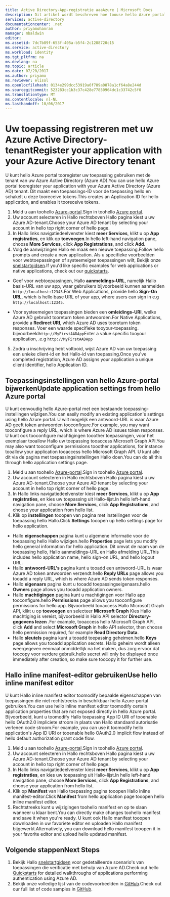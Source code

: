 ```yaml
---
title: Active Directory-App-registratie aaaAzure | Microsoft Docs
description: Dit artikel wordt beschreven hoe toouse hello Azure portal tooregister een toepassing met Azure Active Directory
services: active-directory
documentationcenter: .net
author: priyamohanram
manager: mbaldwin
editor: 
ms.assetid: 7dc7b89f-653f-405a-b5f4-2c1288720c15
ms.service: active-directory
ms.workload: identity
ms.tgt_pltfrm: na
ms.devlang: na
ms.topic: article
ms.date: 07/20/2017
ms.author: priyamo
ms.reviewer: elisol
ms.openlocfilehash: 0134e299dcc53919a6f789a0878a1cf64a8e244d
ms.sourcegitcommit: 523283cc1b3c37c428e77850964dc1c33742c5f0
ms.translationtype: MT
ms.contentlocale: nl-NL
ms.lasthandoff: 10/06/2017
---
```

# <a name="register-your-application-with-your-azure-active-directory-tenant"></a><span data-ttu-id="861fd-103">Uw toepassing registreren met uw Azure Active Directory-tenant</span><span class="sxs-lookup"><span data-stu-id="861fd-103">Register your application with your Azure Active Directory tenant</span></span>

<span data-ttu-id="861fd-104">U kunt hello Azure portal tooregister uw toepassing gebruiken met de tenant van uw Azure Active Directory (Azure AD).</span><span class="sxs-lookup"><span data-stu-id="861fd-104">You can use hello Azure portal tooregister your application with your Azure Active Directory (Azure AD) tenant.</span></span> <span data-ttu-id="861fd-105">Dit maakt een toepassings-ID voor de toepassing hello en schakelt u deze tooreceive tokens.</span><span class="sxs-lookup"><span data-stu-id="861fd-105">This creates an Application ID for hello application, and enables it tooreceive tokens.</span></span>

1. <span data-ttu-id="861fd-106">Meld u aan toohello [Azure-portal](https://portal.azure.com).</span><span class="sxs-lookup"><span data-stu-id="861fd-106">Sign in toohello [Azure portal](https://portal.azure.com).</span></span>
2. <span data-ttu-id="861fd-107">Uw account selecteren in Hallo rechtsboven Hallo pagina kiest u uw Azure AD-tenant.</span><span class="sxs-lookup"><span data-stu-id="861fd-107">Choose your Azure AD tenant by selecting your account in hello top right corner of hello page.</span></span>
3. <span data-ttu-id="861fd-108">In Hallo links navigatiedeelvenster kiest **meer Services**, klikt u op **App registraties**, en klik op **toevoegen**.</span><span class="sxs-lookup"><span data-stu-id="861fd-108">In hello left-hand navigation pane, choose **More Services**, click **App Registrations**, and click **Add**.</span></span>
4. <span data-ttu-id="861fd-109">Volg de aanwijzingen Hallo en maak een nieuwe toepassing.</span><span class="sxs-lookup"><span data-stu-id="861fd-109">Follow hello prompts and create a new application.</span></span> <span data-ttu-id="861fd-110">Als u specifieke voorbeelden voor webtoepassingen of systeemeigen toepassingen wilt, Bekijk onze [snelstartgidsen](active-directory-developers-guide.md).</span><span class="sxs-lookup"><span data-stu-id="861fd-110">If you'd like specific examples for web applications or native applications, check out our [quickstarts](active-directory-developers-guide.md).</span></span>
  * <span data-ttu-id="861fd-111">Geef voor webtoepassingen, Hallo **aanmeldings-URL**, namelijk Hallo basis-URL van uw app, waar gebruikers bijvoorbeeld kunnen aanmelden `http://localhost:12345`.</span><span class="sxs-lookup"><span data-stu-id="861fd-111">For Web Applications, provide hello **Sign-On URL**, which is hello base URL of your app, where users can sign in e.g `http://localhost:12345`.</span></span>
<!--TODO: add once App ID URI is configurable: hello **App ID URI** is a unique identifier for your application. hello convention is toouse `https://<tenant-domain>/<app-name>`, e.g. `https://contoso.onmicrosoft.com/my-first-aad-app`-->
  * <span data-ttu-id="861fd-112">Voor systeemeigen toepassingen bieden een **omleidings-URI**, welke Azure AD gebruikt tooreturn token antwoorden.</span><span class="sxs-lookup"><span data-stu-id="861fd-112">For Native Applications, provide a **Redirect URI**, which Azure AD uses tooreturn token responses.</span></span> <span data-ttu-id="861fd-113">Voer een waarde specifieke tooyour-toepassing. bijvoorbeeld`http://MyFirstAADApp`</span><span class="sxs-lookup"><span data-stu-id="861fd-113">Enter a value specific tooyour application, .e.g `http://MyFirstAADApp`</span></span>
5. <span data-ttu-id="861fd-114">Zodra u inschrijving hebt voltooid, wijst Azure AD van uw toepassing een unieke client-id en het Hallo-id van toepassing.</span><span class="sxs-lookup"><span data-stu-id="861fd-114">Once you've completed registration, Azure AD assigns your application a unique client identifier, hello Application ID.</span></span>

## <a name="update-application-settings-from-hello-azure-portal"></a><span data-ttu-id="861fd-115">Toepassingsinstellingen van hello Azure-portal bijwerken</span><span class="sxs-lookup"><span data-stu-id="861fd-115">Update application settings from hello Azure portal</span></span>

<span data-ttu-id="861fd-116">U kunt eenvoudig hello Azure-portal met een bestaande toepassing-instellingen wijzigen.</span><span class="sxs-lookup"><span data-stu-id="861fd-116">You can easily modify an existing application's settings using hello Azure portal.</span></span> <span data-ttu-id="861fd-117">U wilt mogelijk een antwoord-URL is waar Azure AD geeft token antwoorden tooconfigure.</span><span class="sxs-lookup"><span data-stu-id="861fd-117">For example, you may want tooconfigure a reply URL, which is where Azure AD issues token responses.</span></span> <span data-ttu-id="861fd-118">U kunt ook tooconfigure machtigingen tooother toepassingen, voor het exemplaar tooallow Hallo uw toepassing tooaccess Microsoft Graph API.</span><span class="sxs-lookup"><span data-stu-id="861fd-118">You may also want tooconfigure permissions tooother applications, for instance tooallow your application tooaccess hello Microsoft Graph API.</span></span> <span data-ttu-id="861fd-119">U kunt alle dit via de pagina met toepassingsinstellingen Hallo doen.</span><span class="sxs-lookup"><span data-stu-id="861fd-119">You can do all this through hello application settings page.</span></span>

1. <span data-ttu-id="861fd-120">Meld u aan toohello [Azure-portal](https://portal.azure.com).</span><span class="sxs-lookup"><span data-stu-id="861fd-120">Sign in toohello [Azure portal](https://portal.azure.com).</span></span>
2. <span data-ttu-id="861fd-121">Uw account selecteren in Hallo rechtsboven Hallo pagina kiest u uw Azure AD-tenant.</span><span class="sxs-lookup"><span data-stu-id="861fd-121">Choose your Azure AD tenant by selecting your account in hello top right corner of hello page.</span></span>
3. <span data-ttu-id="861fd-122">In Hallo links navigatiedeelvenster kiest **meer Services**, klikt u op **App registraties**, en kies uw toepassing uit Hallo-lijst.</span><span class="sxs-lookup"><span data-stu-id="861fd-122">In hello left-hand navigation pane, choose **More Services**, click **App Registrations**, and choose your application from hello list.</span></span>
4. <span data-ttu-id="861fd-123">Klik op **instellingen** tooopen van pagina met instellingen voor de toepassing hello Hallo.</span><span class="sxs-lookup"><span data-stu-id="861fd-123">Click **Settings** tooopen up hello settings page for hello application.</span></span>
  * <span data-ttu-id="861fd-124">Hallo **eigenschappen** pagina kunt u algemene informatie voor de toepassing hello Hallo wijzigen.</span><span class="sxs-lookup"><span data-stu-id="861fd-124">hello **Properties** page lets you modify hello general information for hello application.</span></span> <span data-ttu-id="861fd-125">Dit omvat de naam van de toepassing hello, Hallo aanmeldings-URL en Hallo afmelding URL.</span><span class="sxs-lookup"><span data-stu-id="861fd-125">This includes hello application name, hello sign-on URL, and hello logout URL.</span></span>
  * <span data-ttu-id="861fd-126">Hallo **antwoord-URL's** pagina kunt u tooadd een antwoord-URL is waar Azure AD token antwoorden verzendt.</span><span class="sxs-lookup"><span data-stu-id="861fd-126">hello **Reply URLs** page allows you tooadd a reply URL, which is where Azure AD sends token responses.</span></span>
  * <span data-ttu-id="861fd-127">Hallo **eigenaars** pagina kunt u tooadd toepassingseigenaars.</span><span class="sxs-lookup"><span data-stu-id="861fd-127">hello **Owners** page allows you tooadd application owners.</span></span>
  * <span data-ttu-id="861fd-128">Hallo **machtigingen** pagina kunt u machtigingen voor Hallo app tooconfigure.</span><span class="sxs-lookup"><span data-stu-id="861fd-128">hello **Permissions** page allows you tooconfigure permissions for hello app.</span></span> <span data-ttu-id="861fd-129">Bijvoorbeeld tooaccess Hallo Microsoft Graph API, klikt u op **toevoegen** en selecteer **Microsoft Graph** Kies Hallo machtiging is vereist, bijvoorbeeld in Hallo API selector **Directory-gegevens lezen** .</span><span class="sxs-lookup"><span data-stu-id="861fd-129">For example, tooaccess hello Microsoft Graph API, click **Add** and select **Microsoft Graph** in hello API selector, then choose hello permission required, for example **Read Directory Data**.</span></span>
  * <span data-ttu-id="861fd-130">Hallo **sleutels** pagina kunt u tooadd toepassing geheimen.</span><span class="sxs-lookup"><span data-stu-id="861fd-130">hello **Keys** page allows you tooadd application secrets.</span></span> <span data-ttu-id="861fd-131">Hallo geheim wordt alleen weergegeven eenmaal onmiddellijk na het maken, dus zorg ervoor dat toocopy voor verdere gebruik.</span><span class="sxs-lookup"><span data-stu-id="861fd-131">hello secret will only be displayed once immediately after creation, so make sure toocopy it for further use.</span></span>

## <a name="use-hello-inline-manifest-editor"></a><span data-ttu-id="861fd-132">Hallo inline manifest-editor gebruiken</span><span class="sxs-lookup"><span data-stu-id="861fd-132">Use hello inline manifest editor</span></span>

<span data-ttu-id="861fd-133">U kunt Hallo inline manifest editor toomodify bepaalde eigenschappen van toepassingen die niet rechtstreeks in beschikbaar hello Azure-portal gebruiken.</span><span class="sxs-lookup"><span data-stu-id="861fd-133">You can use hello inline manifest editor toomodify certain application properties that are not exposed directly in hello Azure portal.</span></span> <span data-ttu-id="861fd-134">Bijvoorbeeld, kunt u toomodify Hallo toepassing App ID URI of tooenable hello OAuth2.0 impliciete stroom in plaats van Hallo standaard autorisatie verlenen code stroom.</span><span class="sxs-lookup"><span data-stu-id="861fd-134">For example, you can use it toomodify hello application's App ID URI or tooenable hello OAuth2.0 implicit flow instead of hello default authorization grant code flow.</span></span>

1. <span data-ttu-id="861fd-135">Meld u aan toohello [Azure-portal](https://portal.azure.com).</span><span class="sxs-lookup"><span data-stu-id="861fd-135">Sign in toohello [Azure portal](https://portal.azure.com).</span></span>
2. <span data-ttu-id="861fd-136">Uw account selecteren in Hallo rechtsboven Hallo pagina kiest u uw Azure AD-tenant.</span><span class="sxs-lookup"><span data-stu-id="861fd-136">Choose your Azure AD tenant by selecting your account in hello top right corner of hello page.</span></span>
3. <span data-ttu-id="861fd-137">In Hallo links navigatiedeelvenster kiest **meer Services**, klikt u op **App registraties**, en kies uw toepassing uit Hallo-lijst.</span><span class="sxs-lookup"><span data-stu-id="861fd-137">In hello left-hand navigation pane, choose **More Services**, click **App Registrations**, and choose your application from hello list.</span></span>
4. <span data-ttu-id="861fd-138">Klik op **Manifest** van Hallo toepassing pagina tooopen Hallo inline manifest-editor.</span><span class="sxs-lookup"><span data-stu-id="861fd-138">Click **Manifest** from hello application page tooopen hello inline manifest editor.</span></span>
5. <span data-ttu-id="861fd-139">Rechtstreeks kunt u wijzigingen toohello manifest en op te slaan wanneer u klaar bent.</span><span class="sxs-lookup"><span data-stu-id="861fd-139">You can directly make changes toohello manifest and save it when you're ready.</span></span> <span data-ttu-id="861fd-140">U kunt ook Hallo manifest tooopen downloaden in uw favoriete editor en uploaden Hallo manifest bijgewerkt.</span><span class="sxs-lookup"><span data-stu-id="861fd-140">Alternatively, you can download hello manifest tooopen it in your favorite editor and upload hello updated manifest.</span></span>

## <a name="next-steps"></a><span data-ttu-id="861fd-141">Volgende stappen</span><span class="sxs-lookup"><span data-stu-id="861fd-141">Next Steps</span></span>

1. <span data-ttu-id="861fd-142">Bekijk Hallo [snelstartgidsen](active-directory-developers-guide.md) voor gedetailleerde scenario's van toepassingen die verificatie met behulp van Azure AD.</span><span class="sxs-lookup"><span data-stu-id="861fd-142">Check out hello [Quickstarts](active-directory-developers-guide.md) for detailed walkthroughs of applications performing authentication using Azure AD.</span></span>
2. <span data-ttu-id="861fd-143">Bekijk onze volledige lijst van de codevoorbeelden in [GitHub](https://github.com/azure-samples).</span><span class="sxs-lookup"><span data-stu-id="861fd-143">Check out our full list of code samples in [GitHub](https://github.com/azure-samples).</span></span>

